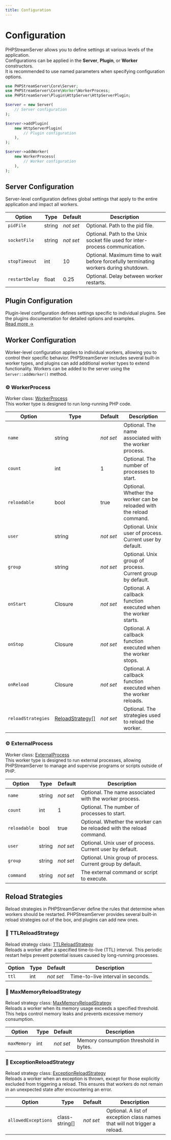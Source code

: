 ```yaml
---
title: Configuration
---
```


# Configuration
PHPStreamServer allows you to define settings at various levels of the application.  
Configurations can be applied in the **Server**, **Plugin**, or **Worker** constructors.  
It is recommended to use named parameters when specifying configuration options.

```php
use PHPStreamServer\Core\Server;
use PHPStreamServer\Core\Worker\WorkerProcess;
use PHPStreamServer\Plugin\HttpServer\HttpServerPlugin;

$server = new Server(
    // Server configuration
);

$server->addPlugin(
    new HttpServerPlugin(
        // Plugin configuration
    ),
);

$server->addWorker(
    new WorkerProcess(
        // Worker configuration
    ),
);
```

## Server Configuration
Server-level configuration defines global settings that apply to the entire application and impact all workers.

| Option         | Type   | Default        | Description                                                                           |
|----------------|--------|----------------|---------------------------------------------------------------------------------------|
| `pidFile`      | string | *not&nbsp;set* | Optional. Path to the pid file.                                                       |
| `socketFile`   | string | *not&nbsp;set* | Optional. Path to the Unix socket file used for inter-process communication.          |
| `stopTimeout`  | int    | 10             | Optional. Maximum time to wait before forcefully terminating workers during shutdown. |
| `restartDelay` | float  | 0.25           | Optional. Delay between worker restarts.                                              |

## Plugin Configuration
Plugin-level configuration defines settings specific to individual plugins.
See the plugins documentation for detailed options and examples.  
[Read more →](/docs/plugins/)

## Worker Configuration
Worker-level configuration applies to individual workers, allowing you to control their specific behavior.
PHPStreamServer includes several built-in worker types, and plugins can add additional worker types to extend functionality.
Workers can be added to the server using the `Server::addWorker()` method.

### ⚙️ WorkerProcess
Worker class: [WorkerProcess](https://github.com/phpstreamserver/core/blob/main/src/Worker/WorkerProcess.php)  
This worker type is designed to run long-running PHP code.

| Option             | Type                 | Default        | Description                                                           |
|--------------------|----------------------|----------------|-----------------------------------------------------------------------|
| `name`             | string               | *not&nbsp;set* | Optional. The name associated with the worker process.                |
| `count`            | int                  | 1              | Optional. The number of processes to start.                           |
| `reloadable`       | bool                 | true           | Optional. Whether the worker can be reloaded with the reload command. |
| `user`             | string               | *not&nbsp;set* | Optional. Unix user of process. Current user by default.              |
| `group`            | string               | *not&nbsp;set* | Optional. Unix group of process. Current group by default.            |
| `onStart`          | Closure              | *not&nbsp;set* | Optional. A callback function executed when the worker starts.        |
| `onStop`           | Closure              | *not&nbsp;set* | Optional. A callback function executed when the worker stops.         |
| `onReload`         | Closure              | *not&nbsp;set* | Optional. A callback function executed when the worker reloads.       |
| `reloadStrategies` | [ReloadStrategy[]](https://github.com/phpstreamserver/core/blob/main/src/ReloadStrategy/ReloadStrategy.php) | *not&nbsp;set* | Optional. The strategies used to reload the worker.                   |

### ⚙️ ExternalProcess
Worker class: [ExternalProcess](https://github.com/phpstreamserver/core/blob/main/src/Worker/ExternalProcess.php)  
This worker type is designed to run external processes, allowing PHPStreamServer to manage and supervise programs or scripts outside of PHP.

| Option             | Type   | Default        | Description                                                           |
|--------------------|--------|----------------|-----------------------------------------------------------------------|
| `name`             | string | *not&nbsp;set* | Optional. The name associated with the worker process.                |
| `count`            | int    | 1              | Optional. The number of processes to start.                           |
| `reloadable`       | bool   | true           | Optional. Whether the worker can be reloaded with the reload command. |
| `user`             | string | *not&nbsp;set* | Optional. Unix user of process. Current user by default.              |
| `group`            | string | *not&nbsp;set* | Optional. Unix group of process. Current group by default.            |
| `command`          | string | *not&nbsp;set* | The external command or script to execute.                            |

## Reload Strategies
Reload strategies in PHPStreamServer define the rules that determine when workers should be restarted.
PHPStreamServer provides several built-in reload strategies out of the box, and plugins can add new ones.

### 🔄️ TTLReloadStrategy
Reload strategy class: [TTLReloadStrategy](https://github.com/phpstreamserver/core/blob/main/src/ReloadStrategy/TTLReloadStrategy.php)  
Reloads a worker after a specified time-to-live (TTL) interval.
This periodic restart helps prevent potential issues caused by long-running processes.

| Option | Type | Default        | Description                       |
|--------|------|----------------|-----------------------------------|
| `ttl`  | int  | *not&nbsp;set* | Time-to-live interval in seconds. |

### 🔄️ MaxMemoryReloadStrategy
Reload strategy class: [MaxMemoryReloadStrategy](https://github.com/phpstreamserver/core/blob/main/src/ReloadStrategy/MaxMemoryReloadStrategy.php)  
Reloads a worker when its memory usage exceeds a specified threshold.
This helps control memory leaks and prevents excessive memory consumption.

| Option      | Type   | Default        | Description                            |
|-------------|--------|----------------|----------------------------------------|
| `maxMemory` | int    | *not&nbsp;set* | Memory consumption threshold in bytes. |

### 🔄️ ExceptionReloadStrategy
Reload strategy class: [ExceptionReloadStrategy](https://github.com/phpstreamserver/core/blob/main/src/ReloadStrategy/ExceptionReloadStrategy.php)  
Reloads a worker when an exception is thrown, except for those explicitly excluded from triggering a reload.
This ensures that workers do not remain in an unexpected state after encountering an error.

| Option              | Type           | Default        | Description                                                               |
|---------------------|----------------|----------------|---------------------------------------------------------------------------|
| `allowedExceptions` | class-string[] | *not&nbsp;set* | Optional. A list of exception class names that will not trigger a reload. |
